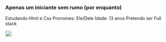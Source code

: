 ### Apenas um iniciante sem rumo (por enquanto)

Estudando Html e Css 
Pronomes: Ele/Dele 
Idade: 13 anos 
Pretendo ser Full stack




<div>
  <a href="https://www.instagram.com/cring0lao/" target="_blank">
    <img src="https://upload.wikimedia.org/wikipedia/commons/thumb/a/a5/Instagram_icon.png/600px-Instagram_icon.png" style="width: 20px; height: 20px;">
  </a>
</div>

<div>
  <a href="https://www.youtube.com/channel/UCxSs5l55y33e-YcvfIDn_nw"> 
    <src img="https://upload.wikimedia.org/wikipedia/commons/7/72/YouTube_social_white_square_%282017%29.svg" style=" width: 20px; height: 20px;">

</div>

